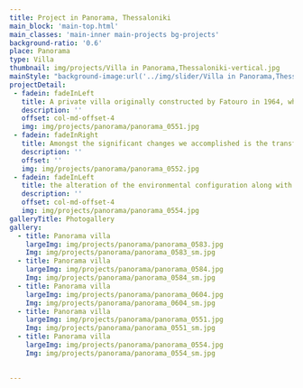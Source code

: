 ```yaml
---
title: Project in Panorama, Thessaloniki
main_block: 'main-top.html'
main_classes: 'main-inner main-projects bg-projects'
background-ratio: '0.6'
place: Panorama
type: Villa
thumbnail: img/projects/Villa in Panorama,Thessaloniki-vertical.jpg
mainStyle: "background-image:url('../img/slider/Villa in Panorama,Thessaloníki.jpeg');"
projectDetail:
 - fadein: fadeInLeft
   title: A private villa originally constructed by Fatouro in 1964, which we built respecting the historicity of the building
   description: ''
   offset: col-md-offset-4
   img: img/projects/panorama/panorama_0551.jpg
 - fadein: fadeInRight
   title: Amongst the significant changes we accomplished is the transformation of the interior design so as to accommodate present needs without altering the authentic design
   description: ''
   offset: ''
   img: img/projects/panorama/panorama_0552.jpg
 - fadein: fadeInLeft
   title: the alteration of the environmental configuration along with the prosthesis of a pool
   description: ''
   offset: col-md-offset-4
   img: img/projects/panorama/panorama_0554.jpg
galleryTitle: Photogallery 
gallery:
  - title: Panorama villa
    largeImg: img/projects/panorama/panorama_0583.jpg
    Img: img/projects/panorama/panorama_0583_sm.jpg
  - title: Panorama villa
    largeImg: img/projects/panorama/panorama_0584.jpg
    Img: img/projects/panorama/panorama_0584_sm.jpg
  - title: Panorama villa
    largeImg: img/projects/panorama/panorama_0604.jpg
    Img: img/projects/panorama/panorama_0604_sm.jpg
  - title: Panorama villa
    largeImg: img/projects/panorama/panorama_0551.jpg
    Img: img/projects/panorama/panorama_0551_sm.jpg
  - title: Panorama villa
    largeImg: img/projects/panorama/panorama_0554.jpg
    Img: img/projects/panorama/panorama_0554_sm.jpg
    

---
```

